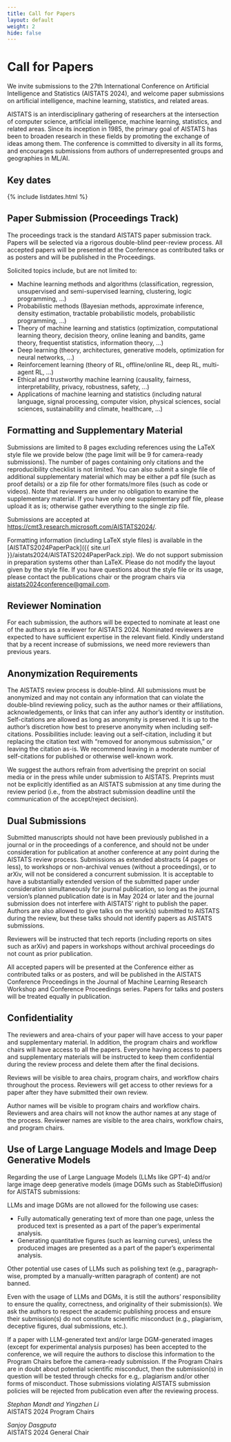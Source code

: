 ```yaml
---
title: Call for Papers
layout: default
weight: 2
hide: false
---
```


# Call for Papers

We invite submissions to the 27th International Conference on Artificial Intelligence and Statistics (AISTATS 2024), and welcome paper submissions on artificial intelligence, machine learning, statistics, and related areas.

AISTATS is an interdisciplinary gathering of researchers at the intersection of computer science, artificial intelligence, machine learning, statistics, and related areas. Since its inception in 1985, the primary goal of AISTATS has been to broaden research in these fields by promoting the exchange of ideas among them. The conference is committed to diversity in all its forms, and encourages submissions from authors of underrepresented groups and geographies in ML/AI.


## Key dates

{% include listdates.html %}


## Paper Submission (Proceedings Track)

The proceedings track is the standard AISTATS paper submission track. Papers will be selected via a rigorous double-blind peer-review process. All accepted papers will be presented at the Conference as contributed talks or as posters and will be published in the Proceedings.

Solicited topics include, but are not limited to:

* Machine learning methods and algorithms (classification, regression, unsupervised and semi-supervised learning, clustering, logic programming, ...)
* Probabilistic methods (Bayesian methods, approximate inference, density estimation, tractable probabilistic models, probabilistic programming, ...)
* Theory of machine learning and statistics (optimization, computational learning theory, decision theory, online leaning and bandits, game theory, frequentist statistics, information theory, ...)
* Deep learning (theory, architectures, generative models, optimization for neural networks, ...)
* Reinforcement learning (theory of RL, offline/online RL, deep RL, multi-agent RL, ...)
* Ethical and trustworthy machine learning (causality, fairness, interpretability, privacy, robustness, safety, ...)
* Applications of machine learning and statistics (including natural language, signal processing, computer vision, physical sciences, social sciences, sustainability and climate, healthcare, ...)


<!-- ## Conference Location and Format

The AISTATS 2023 organizing committee is committed to the safety and health of our community.  We are currently reviewing the best option for AISTATS 2023. As soon as we have made a final decision, we will update the information to the webpage. Thank you for your patience and understanding.
 -->

## Formatting and Supplementary Material

Submissions are limited to 8 pages excluding references using the LaTeX style file we provide below (the page limit will be 9 for camera-ready submissions). The number of pages containing only citations and the reproducibility checklist is not limited. You can also submit a single file of additional supplementary material which may be either a pdf file (such as proof details) or a zip file for other formats/more files (such as code or videos). Note that reviewers are under no obligation to examine the supplementary material. If you have only one supplementary pdf file, please upload it as is; otherwise gather everything to the single zip file.

Submissions are accepted at <https://cmt3.research.microsoft.com/AISTATS2024/>.

Formatting information (including LaTeX style files) is available in the [AISTATS2024PaperPack]({{ site.url }}/aistats2024/AISTATS2024PaperPack.zip). We do not support submission in preparation systems other than LaTeX. Please do not modify the layout given by the style file. If you have questions about the style file or its usage, please contact the publications chair or the program chairs via <aistats2024conference@gmail.com>.


## Reviewer Nomination

For each submission, the authors will be expected to nominate at least one of the authors as a reviewer for AISTATS 2024. Nominated reviewers are expected to have sufficient expertise in the relevant field. Kindly understand that by a recent increase of submissions, we need more reviewers than previous years.


## Anonymization Requirements

The AISTATS review process is double-blind. All submissions must be anonymized and may not contain any information that can violate the double-blind reviewing policy, such as the author names or their affiliations, acknowledgements, or links that can infer any author’s identity or institution. Self-citations are allowed as long as anonymity is preserved. It is up to the author’s discretion how best to preserve anonymity when including self-citations. Possibilities include: leaving out a self-citation, including it but replacing the citation text with “removed for anonymous submission,” or leaving the citation as-is. We recommend leaving in a moderate number of self-citations for published or otherwise well-known work.

We suggest the authors refrain from advertising the preprint on social media or in the press while under submission to AISTATS. Preprints must not be explicitly identified as an AISTATS submission at any time during the review period (i.e., from the abstract submission deadline until the communication of the accept/reject decision).


## Dual Submissions

Submitted manuscripts should not have been previously published in a journal or in the proceedings of a conference, and should not be under consideration for publication at another conference at any point during the AISTATS review process. Submissions as extended abstracts (4 pages or less), to workshops or non-archival venues (without a proceedings), or to arXiv, will not be considered a concurrent submission. It is acceptable to have a substantially extended version of the submitted paper under consideration simultaneously for journal publication, so long as the journal version’s planned publication date is in May 2024 or later and the journal submission does not interfere with AISTATS’ right to publish the paper. Authors are also allowed to give talks on the work(s) submitted to AISTATS during the review, but these talks should not identify papers as AISTATS submissions. 

Reviewers will be instructed that tech reports (including reports on sites such as arXiv) and papers in workshops without archival proceedings do not count as prior publication.

All accepted papers will be presented at the Conference either as contributed talks or as posters, and will be published in the AISTATS Conference Proceedings in the Journal of Machine Learning Research Workshop and Conference Proceedings series. Papers for talks and posters will be treated equally in publication.


## Confidentiality

The reviewers and area-chairs of your paper will have access to your paper and supplementary material. In addition, the program chairs and workflow chairs will have access to all the papers. Everyone having access to papers and supplementary materials will be instructed to keep them confidential during the review process and delete them after the final decisions.

Reviews will be visible to area chairs, program chairs, and workflow chairs throughout the process. Reviewers will get access to other reviews for a paper after they have submitted their own review.

Author names will be visible to program chairs and workflow chairs. Reviewers and area chairs will not know the author names at any stage of the process. Reviewer names are visible to the area chairs, workflow chairs, and program chairs.

## Use of Large Language Models and Image Deep Generative Models

Regarding the use of Large Language Models (LLMs like GPT-4) and/or large image deep generative models (image DGMs such as StableDiffusion) for AISTATS submissions:

LLMs and image DGMs are not allowed for the following use cases:

* Fully automatically generating text of more than one page, unless the produced text is presented as a part of the paper’s experimental analysis.
* Generating quantitative figures (such as learning curves), unless the produced images are presented as a part of the paper’s experimental analysis.

Other potential use cases of LLMs such as polishing text (e.g., paragraph-wise, prompted by a manually-written paragraph of content) are not banned.

Even with the usage of LLMs and DGMs, it is still the authors’ responsibility to ensure the quality, correctness, and originality of their submission(s). We ask the authors to respect the academic publishing process and ensure their submission(s) do not constitute scientific misconduct (e.g., plagiarism, deceptive figures, dual submissions, etc.).

If a paper with LLM-generated text and/or large DGM-generated images (except for experimental analysis purposes) has been accepted to the conference, we will require the authors to disclose this information to the Program Chairs before the camera-ready submission. If the Program Chairs are in doubt about potential scientific misconduct, then the submission(s) in question will be tested through checks for e.g,. plagiarism and/or other forms of misconduct. Those submissions violating AISTATS submission policies will be rejected from publication even after the reviewing process.

_Stephan Mandt and Yingzhen Li_\
AISTATS 2024 Program Chairs

_Sanjoy Dasgputa_\
AISTATS 2024 General Chair
